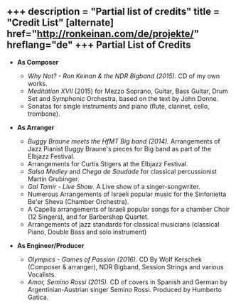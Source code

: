 +++
description = "Partial list of credits"
title = "Credit List"
[alternate]
href="http://ronkeinan.com/de/projekte/"
hreflang="de"
+++
Partial List of Credits
---------------

- **As Composer**

	- *Why Not? - Ron Keinan & the NDR Bigband (2015).* CD of my own works.
	- *Meditation XVII* (2015) for Mezzo Soprano, Guitar, Bass Guitar, Drum Set and Symphonic Orchestra, based on the text by John Donne.
	- Sonatas for single instruments and piano (flute, clarinet, cello, trombone).

- **As Arranger**

	- *Buggy Braune meets the HfMT Big band (2014).* Arrangements of Jazz Pianist Buggy Braune's pieces for Big band as part of the Elbjazz Festival.
	- Arrangements for Curtis Stigers at the Elbjazz Festival.
	- *Salsa Medley* and *Chega de Saudade* for classical percussionist Martin Grubinger.
	- *Gal Tamir - Live Show*. A Live show of a singer-songwriter.
	- Numerous Arrangements of Israeli popular music for the Sinfonietta Be'er Sheva (Chamber Orchestra).
	- A Capella arrangements of Israeli popular songs for a chamber Choir (12 Singers), and for Barbershop Quartet.
	- Arrangements of jazz standards for classical musicians (classical Piano, Double Bass and solo instrument)

- **As Engineer/Producer**

	- *Olympics - Games of Passion (2016).* CD By Wolf Kerschek (Composer & arranger), NDR Bigband, Session Strings and various Vocalists.
	- *Amor, Semino Rossi (2015).* CD of covers in Spanish and German by Argentinian-Austrian singer Semino Rossi. Produced by Humberto Gatica.

